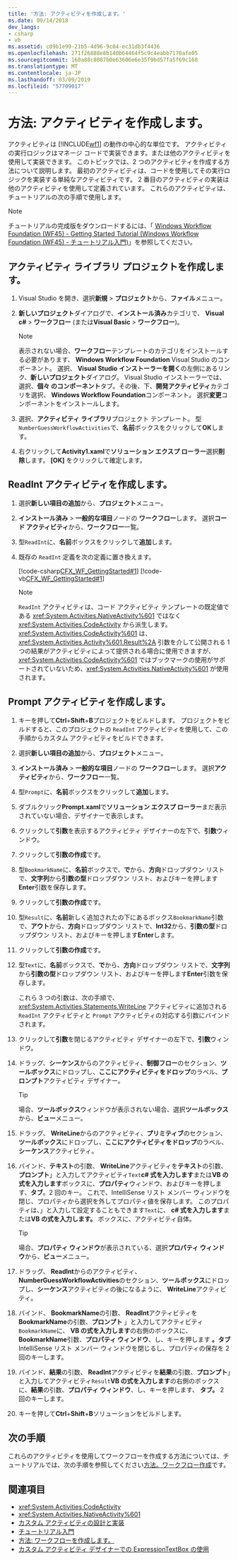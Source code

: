 ```yaml
---
title: '方法: アクティビティを作成します。'
ms.date: 09/14/2018
dev_langs:
- csharp
- vb
ms.assetid: c09b1e99-21b5-4d96-9c04-ec31db3f4436
ms.openlocfilehash: 271f26888e8b140b64464f5c9c4eabb7170afe05
ms.sourcegitcommit: 160a88c8087b0e63606e6e35f9bd57fa5f69c168
ms.translationtype: MT
ms.contentlocale: ja-JP
ms.lasthandoff: 03/09/2019
ms.locfileid: "57709017"
---
```

# <a name="how-to-create-an-activity"></a>方法: アクティビティを作成します。

アクティビティは [!INCLUDE[wf1](../../../includes/wf1-md.md)] の動作の中心的な単位です。 アクティビティの実行ロジックはマネージ コードで実装できます。または他のアクティビティを使用して実装できます。 このトピックでは、2 つのアクティビティを作成する方法について説明します。 最初のアクティビティは、コードを使用してその実行ロジックを実装する単純なアクティビティです。 2 番目のアクティビティの実装は他のアクティビティを使用して定義されています。 これらのアクティビティは、チュートリアルの次の手順で使用します。

> [!NOTE]
> チュートリアルの完成版をダウンロードするには、「 [Windows Workflow Foundation (WF45) - Getting Started Tutorial (Windows Workflow Foundation (WF45) - チュートリアル入門)](https://go.microsoft.com/fwlink/?LinkID=248976)」を参照してください。

## <a name="create-the-activity-library-project"></a>アクティビティ ライブラリ プロジェクトを作成します。

1.  Visual Studio を開き、選択**新規** > **プロジェクト**から、**ファイル**メニュー。

2.  **新しいプロジェクト**ダイアログで、**インストール済み**カテゴリで、 **Visual c#** > **ワークフロー** (または**Visual Basic** > **ワークフロー**)。

    > [!NOTE]
    > 表示されない場合、**ワークフロー**テンプレートのカテゴリをインストールする必要があります、 **Windows Workflow Foundation** Visual Studio のコンポーネント。 選択、 **Visual Studio インストーラーを開く**の左側にあるリンク、**新しいプロジェクト**ダイアログ。 Visual Studio インストーラーでは、選択、**個々 のコンポーネント**タブ。その後、下、**開発アクティビティ**カテゴリを選択、 **Windows Workflow Foundation**コンポーネント。 選択**変更**コンポーネントをインストールします。

3. 選択、**アクティビティ ライブラリ**プロジェクト テンプレート。 型`NumberGuessWorkflowActivities`で、**名前**ボックスをクリックして**OK**します。

4.  右クリックして**Activity1.xaml**で**ソリューション エクスプ ローラー**選択**削除**します。 **[OK]** をクリックして確定します。

## <a name="create-the-readint-activity"></a>ReadInt アクティビティを作成します。

1.  選択**新しい項目の追加**から、**プロジェクト**メニュー。

2.  **インストール済み** > **一般的な項目**ノードの **ワークフロー**します。 選択**コード アクティビティ**から、**ワークフロー**一覧。

3.  型`ReadInt`に、**名前**ボックスをクリックして**追加**します。

4.  既存の `ReadInt` 定義を次の定義に置き換えます。

     [!code-csharp[CFX_WF_GettingStarted#1](~/samples/snippets/csharp/VS_Snippets_CFX/cfx_wf_gettingstarted/cs/readint.cs#1)]
     [!code-vb[CFX_WF_GettingStarted#1](~/samples/snippets/visualbasic/VS_Snippets_CFX/cfx_wf_gettingstarted/vb/readint.vb#1)]

    > [!NOTE]
    > `ReadInt` アクティビティは、コード アクティビティ テンプレートの既定値である <xref:System.Activities.NativeActivity%601> ではなく <xref:System.Activities.CodeActivity> から派生します。 <xref:System.Activities.CodeActivity%601> は、<xref:System.Activities.Activity%601.Result%2A> 引数を介して公開される 1 つの結果がアクティビティによって提供される場合に使用できますが、<xref:System.Activities.CodeActivity%601> ではブックマークの使用がサポートされていないため、<xref:System.Activities.NativeActivity%601> が使用されます。

## <a name="create-the-prompt-activity"></a>Prompt アクティビティを作成します。

1.  キーを押して**Ctrl**+**Shift**+**B**プロジェクトをビルドします。 プロジェクトをビルドすると、このプロジェクトの `ReadInt` アクティビティを使用して、この手順からカスタム アクティビティをビルドできます。

2.  選択**新しい項目の追加**から、**プロジェクト**メニュー。

3.  **インストール済み** > **一般的な項目**ノードの **ワークフロー**します。 選択**アクティビティ**から、**ワークフロー**一覧。

4.  型`Prompt`に、**名前**ボックスをクリックして**追加**します。

5.  ダブルクリック**Prompt.xaml**で**ソリューション エクスプ ローラー**まだ表示されていない場合、デザイナーで表示します。

6.  クリックして**引数**を表示するアクティビティ デザイナーの左下で、**引数**ウィンドウ。

7.  クリックして**引数の作成**です。

8.  型`BookmarkName`に、**名前**ボックスで、**で**から、**方向**ドロップダウン リストで、**文字列**から**引数の型**ドロップダウン リスト、およびキーを押します**Enter**引数を保存します。

9. クリックして**引数の作成**です。

10. 型`Result`に、**名前**新しく追加されたの下にあるボックス`BookmarkName`引数で、**アウト**から、**方向**ドロップダウン リストで、**Int32**から、**引数の型**ドロップダウン リスト、およびキーを押します**Enter**します。

11. クリックして**引数の作成**です。

12. 型`Text`に、**名前**ボックスで、**で**から、**方向**ドロップダウン リストで、**文字列**から**引数の型**ドロップダウン リスト、およびキーを押します**Enter**引数を保存します。

     これら 3 つの引数は、次の手順で、<xref:System.Activities.Statements.WriteLine> アクティビティに追加される `ReadInt` アクティビティと `Prompt` アクティビティの対応する引数にバインドされます。

13. クリックして**引数**を閉じるアクティビティ デザイナーの左下で、**引数**ウィンドウ。

14. ドラッグ、**シーケンス**からのアクティビティ、**制御フロー**のセクション、**ツールボックス**にドロップし、**ここにアクティビティをドロップ**のラベル、**プロンプト**アクティビティ デザイナー。

    > [!TIP]
    > 場合、**ツールボックス**ウィンドウが表示されない場合、選択**ツールボックス**から、**ビュー**メニュー。

15. ドラッグ、 **WriteLine**からのアクティビティ、**プリミティブ**のセクション、**ツールボックス**にドロップし、**ここにアクティビティをドロップ**のラベル、**シーケンス**アクティビティ。

16. バインド、**テキスト**の引数、 **WriteLine**アクティビティを**テキスト**の引数、**プロンプト**」と入力してアクティビティ`Text`**c# 式を入力します**または**VB の式を入力します**ボックスに、**プロパティ**ウィンドウ、およびキーを押します、**タブ**。2 回のキー。 これで、IntelliSense リスト メンバー ウィンドウを閉じ、プロパティから選択を外してプロパティ値を保存します。 このプロパティは、」と入力して設定することもできます`Text`に、 **c# 式を入力します**または**VB の式を入力します。** ボックスに、アクティビティ自体。

    > [!TIP]
    > 場合、**プロパティ ウィンドウ**が表示されている、選択**プロパティ ウィンドウ**から、**ビュー**メニュー。

17. ドラッグ、 **ReadInt**からのアクティビティ、 **NumberGuessWorkflowActivities**のセクション、**ツールボックス**にドロップし、**シーケンス**アクティビティの後になるように、 **WriteLine**アクティビティ。

18. バインド、 **BookmarkName**の引数、 **ReadInt**アクティビティを**BookmarkName**の引数、**プロンプト** 」と入力してアクティビティ`BookmarkName`に、 **VB の式を入力します**の右側のボックスに、 **BookmarkName**引数、**プロパティ ウィンドウ**、し、キーを押します **。タブ**IntelliSense リスト メンバー ウィンドウを閉じるし、プロパティの保存を 2 回のキーします。

19. バインド、**結果**の引数、 **ReadInt**アクティビティを**結果**の引数、**プロンプト**」と入力してアクティビティ`Result`**VB の式を入力します**の右側のボックスに、**結果**の引数、**プロパティ ウィンドウ**、し、キーを押します、 **タブ。** 2 回のキーします。

20. キーを押して**Ctrl**+**Shift**+**B**ソリューションをビルドします。

## <a name="next-steps"></a>次の手順

これらのアクティビティを使用してワークフローを作成する方法については、チュートリアルでは、次の手順を参照してください[方法。ワークフロー作成](how-to-create-a-workflow.md)です。

## <a name="see-also"></a>関連項目

- <xref:System.Activities.CodeActivity>
- <xref:System.Activities.NativeActivity%601>
- [カスタム アクティビティの設計と実装](designing-and-implementing-custom-activities.md)
- [チュートリアル入門](getting-started-tutorial.md)
- [方法: ワークフローを作成します。](how-to-create-a-workflow.md)
- [カスタム アクティビティ デザイナーでの ExpressionTextBox の使用](./samples/using-the-expressiontextbox-in-a-custom-activity-designer.md)
